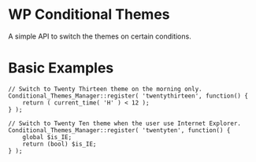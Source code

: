 WP Conditional Themes
=====================
A simple API to switch the themes on certain conditions.

Basic Examples
==============
```
// Switch to Twenty Thirteen theme on the morning only.
Conditional_Themes_Manager::register( 'twentythirteen', function() {
	return ( current_time( 'H' ) < 12 );
} );
```

```
// Switch to Twenty Ten theme when the user use Internet Explorer.
Conditional_Themes_Manager::register( 'twentyten', function() {
	global $is_IE;
	return (bool) $is_IE;
} );
```
